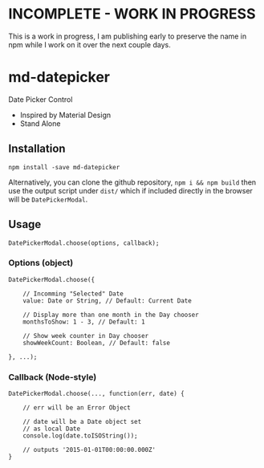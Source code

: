 # INCOMPLETE - WORK IN PROGRESS

This is a work in progress, I am publishing early 
to preserve the name in npm while I work on it over 
the next couple days.

# md-datepicker

Date Picker Control

* Inspired by Material Design
* Stand Alone

## Installation

```
npm install -save md-datepicker
```

Alternatively, you can clone the github repository, 
`npm i && npm build` then use the output script under 
`dist/` which if included directly in the browser will 
be `DatePickerModal`.

## Usage

```
DatePickerModal.choose(options, callback);
```

### Options (object)

```
DatePickerModal.choose({
    
    // Incomming "Selected" Date
    value: Date or String, // Default: Current Date
    
    // Display more than one month in the Day chooser
    monthsToShow: 1 - 3, // Default: 1
    
    // Show week counter in Day chooser
    showWeekCount: Boolean, // Default: false
    
}, ...);
```

### Callback (Node-style)

```
DatePickerModal.choose(..., function(err, date) {
    
    // err will be an Error Object
    
    // date will be a Date object set 
    // as local Date
    console.log(date.toISOString()); 
    
    // outputs '2015-01-01T00:00:00.000Z'
}
```